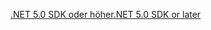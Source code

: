 [<span data-ttu-id="9b8d0-101">.NET 5.0 SDK oder höher</span><span class="sxs-lookup"><span data-stu-id="9b8d0-101">.NET 5.0 SDK or later</span></span>](https://dotnet.microsoft.com/download/dotnet/5.0)
